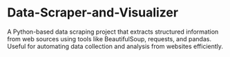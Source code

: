 # Data-Scraper-and-Visualizer
A Python-based data scraping project that extracts structured information from web sources using tools like BeautifulSoup, requests, and pandas. Useful for automating data collection and analysis from websites efficiently.
